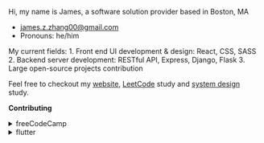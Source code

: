 Hi, my name is James, a software solution provider based in Boston, MA
  - james.z.zhang00@gmail.com
  - Pronouns: he/him

My current fields:
    1. Front end UI development & design: React, CSS, SASS
    2. Backend server development: RESTful API, Express, Django, Flask
    3. Large open-source projects contribution

Feel free to checkout my [website](https://mywebsite-six-mu.vercel.app/), [LeetCode](https://github.com/James-Z-Zhang00/LeetCoder) study and [system design](https://github.com/James-Z-Zhang00/SysDes) study.

**Contributing**

<details>
  <summary> freeCodeCamp</summary>

  ### Code Contribution
  1. Forked and deployed the project locally
  2. Investigated folder structure and learned about the system design
  3. Fixed the learning instruction and user input check by JavaScript Regular Expression
  
  ### Article Translation
  1. Learn Coding for Everyone Handbook
  2. The JavaScript Promises Handbook
  3. Java Interview Prep-Handbook

</details>

<details>
  <summary> flutter</summary>

  ### Code Contribution
  1. Forked the project
  2. Learning the programming language Dart
  
</details>

<!---
- 👋 Hi, I’m James Z. Zhang
- 👀 I’m interested in full stack development
- 🌱 I’m currently learning Flask and Django
- 💞️ I’m looking to collaborate on full stack open-source projects
- 📫 james.z.zhang00@gmail.com
- 😄 Pronouns: he/him
- ⚡ Fun fact: to be developed later
--->

<!---
James-Z-Zhang00/James-Z-Zhang00 is a ✨ special ✨ repository because its `README.md` (this file) appears on your GitHub profile.
You can click the Preview link to take a look at your changes.
--->

<!---
<details>
  <summary>My Projects</summary>
  
  ### Pinned
  1. Budget Calculator
  2. NightCare
     * Baz
     * Qux
  3. Book review server

  --->

<!--
  ### Some Javascript
  ```js
  function logSomething(something) {
    console.log('Something', something);
  }
  ```
  
</details>-->
